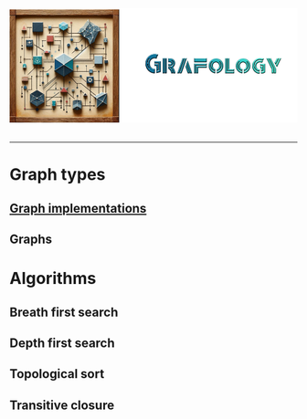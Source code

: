 <div align="center">
    <img 
        src="imgs/logo.png" 
        alt="Répétiteur logo"
        height="200px"
        width="533px"
        />
</div>
<br/>
<hr/>

# Graph types
## [Graph implementations](graph_implementations.md)
## Graphs
# Algorithms
## Breath first search
## Depth first search
## Topological sort
## Transitive closure
